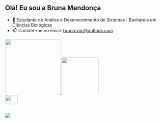 ## Olá! Eu sou a Bruna Mendonça

- 🌱 Estudante de Análise e Desenvolvimento de Sistemas | Bacharela em Ciências Biológicas  
- 📫 Contate-me no email: bruna.von@outlook.com


<div>
  <a href="https://github.com/brunamendonca">
  <img height="180em" src="https://github-readme-stats.vercel.app/api?username=brunamendonca&show_icons=true&theme=tokyonight&include_all_commits=true&count_private=true"/>
  <img height="120em" src="https://github-readme-stats.vercel.app/api/top-langs/?username=brunamendonca&layout=compact&langs_count=7&theme=tokyonight"/>
</div>
  
   <img align="center" height="30" width="40" src="https://cdn.jsdelivr.net/gh/devicons/devicon/icons/c/c-original.svg" />

  ##
 
 <div> 
  <a href="https://br.linkedin.com/in/brunamendon%C3%A7a" target="_blank"><img src="https://img.shields.io/badge/-LinkedIn-%230077B5?style=for-the-badge&logo=linkedin&logoColor=white" target="_blank"></a> 
  
